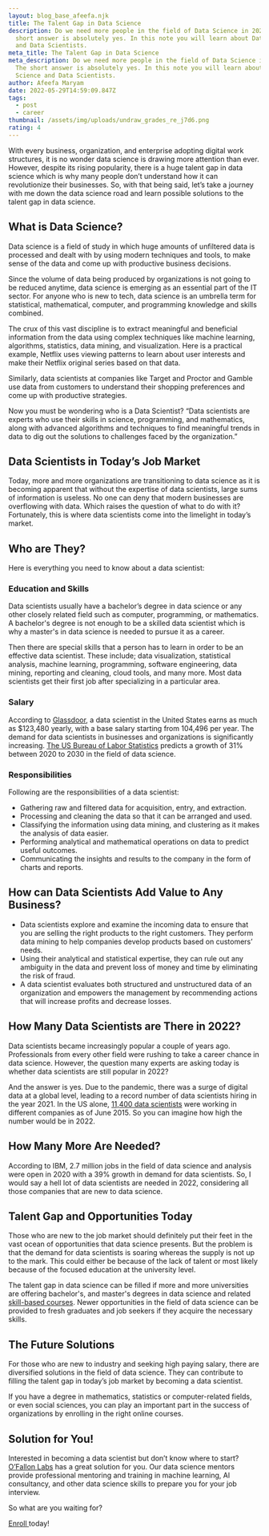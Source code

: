 ```yaml
---
layout: blog_base_afeefa.njk
title: The Talent Gap in Data Science
description: Do we need more people in the field of Data Science in 2022? The
  short answer is absolutely yes. In this note you will learn about Data Science
  and Data Scientists.
meta_title: The Talent Gap in Data Science
meta_description: Do we need more people in the field of Data Science in 2022?
  The short answer is absolutely yes. In this note you will learn about Data
  Science and Data Scientists.
author: Afeefa Maryam
date: 2022-05-29T14:59:09.847Z
tags:
  - post
  - career
thumbnail: /assets/img/uploads/undraw_grades_re_j7d6.png
rating: 4
---
```

With every business, organization, and enterprise adopting digital work structures, it is no wonder data science is drawing more attention than ever. However, despite its rising popularity, there is a huge talent gap in data science which is why many people don’t understand how it can revolutionize their businesses. So, with that being said, let’s take a journey with me down the data science road and learn possible solutions to the talent gap in data science.

<h2> What is Data Science?  </h2>

Data science is a field of study in which huge amounts of unfiltered data is processed and dealt with by using modern techniques and tools, to make sense of the data and come up with productive business decisions.

Since the volume of data being produced by organizations is not going to be reduced anytime, data science is emerging as an essential part of the IT sector. For anyone who is new to tech, data science is an umbrella term for statistical, mathematical, computer, and programming knowledge and skills combined. 

The crux of this vast discipline is to extract meaningful and beneficial information from the data using complex techniques like machine learning, algorithms, statistics, data mining, and visualization. Here is a practical example, Netflix uses viewing patterns to learn about user interests and make their Netflix original series based on that data.

Similarly, data scientists at companies like Target and Proctor and Gamble use data from customers to understand their shopping preferences and come up with productive strategies.

Now you must be wondering who is a Data Scientist? “Data scientists are experts who use their skills in science, programming, and mathematics, along with advanced algorithms and techniques to find meaningful trends in data to dig out the solutions to challenges faced by the organization.” 

<h2>Data Scientists in Today’s Job Market</h2>

Today, more and more organizations are transitioning to data science as it is becoming apparent that without the expertise of data scientists, large sums of information is useless. No one can deny that modern businesses are overflowing with data. Which raises the question of what to do with it? Fortunately, this is where data scientists come into the limelight in today’s market. 

<h2>Who are They?  </h2>

Here is everything you need to know about a data scientist: 

<h3>Education and Skills</h3>

Data scientists usually have a bachelor’s degree in data science or any other closely related field such as computer, programming, or mathematics. A bachelor's degree is not enough to be a skilled data scientist which is why a master's in data science is needed to pursue it as a career.

Then there are special skills that a person has to learn in order to be an effective data scientist. These include; data visualization, statistical analysis, machine learning, programming, software engineering, data mining, reporting and cleaning, cloud tools, and many more. Most data scientists get their first job after specializing in a particular area. 

<h3>Salary</h3>

According to [Glassdoor](https://www.glassdoor.com/Salaries/data-scientist-salary-SRCH_KO0,14.htm), a data scientist in the United States earns as much as $123,480 yearly, with a base salary starting from 104,496 per year. The demand for data scientists in businesses and organizations is significantly increasing. [The US Bureau of Labor Statistics](https://www.bls.gov/ooh/about/data-for-occupations-not-covered-in-detail.htm) predicts a growth of 31% between 2020 to 2030 in the field of data science. 

<h3>Responsibilities </h3>

Following are the responsibilities of a data scientist: 

* Gathering raw and filtered data for acquisition, entry, and extraction. 
* Processing and cleaning the data so that it can be arranged and used. 
* Classifying the information using data mining, and clustering as it makes the analysis of data easier. 
* Performing analytical and mathematical operations on data to predict useful outcomes.
* Communicating the insights and results to the company in the form of charts and reports. 

<h2>How can Data Scientists Add Value to Any Business? </h2>

* Data scientists explore and examine the incoming data to ensure that you are selling the right products to the right customers. They perform data mining to help companies develop products based on customers’ needs.  
* Using their analytical and statistical expertise, they can rule out any ambiguity in the data and prevent loss of money and time by eliminating the risk of fraud. 
* A data scientist evaluates both structured and unstructured data of an organization and empowers the management by recommending actions that will increase profits and decrease losses.

<h2>How Many Data Scientists are There in 2022? </h2>

Data scientists became increasingly popular a couple of years ago. Professionals from every other field were rushing to take a career chance in data science. However, the question many experts are asking today is whether data scientists are still popular in 2022?  

And the answer is yes. Due to the pandemic, there was a surge of digital data at a global level, leading to a record number of data scientists hiring in the year 2021. In the US alone, [11,400 data scientists](https://www.stitchdata.com/resources/the-state-of-data-science/#:~:text=We%20found%2011%2C400%20data%20scientists%20currently%20employed%20by%20companies%20known%20to%20LinkedIn.) were working in different companies as of June 2015. So you can imagine how high the number would be in 2022. 

<h2> How Many More Are Needed? </h2> 

According to IBM, 2.7 million jobs in the field of data science and analysis were open in 2020 with a 39% growth in demand for data scientists. So, I would say a hell lot of data scientists are needed in 2022, considering all those companies that are new to data science. 

<h2>Talent Gap and Opportunities Today </h2>

Those who are new to the job market should definitely put their feet in the vast ocean of opportunities that data science presents. But the problem is that the demand for data scientists is soaring whereas the supply is not up to the mark. This could either be because of the lack of talent or most likely because of the focused education at the university level. 

The talent gap in data science can be filled if more and more universities are offering bachelor's, and master's degrees in data science and related [skill-based courses](https://saeedmirshekari.com/blog/). Newer opportunities in the field of data science can be provided to fresh graduates and job seekers if they acquire the necessary skills. 

<h2>The Future Solutions </h2>

For those who are new to industry and seeking high paying salary, there are diversified solutions in the field of data science. They can contribute to filling the talent gap in today’s job market by becoming a data scientist. 

If you have a degree in mathematics, statistics or computer-related fields, or even social sciences, you can play an important part in the success of organizations by enrolling in the right online courses. 

<h2>Solution for You! </h2>

Interested in becoming a data scientist but don’t know where to start? [O’Fallon Labs](https://saeedmirshekari.com/) has a great solution for you. Our data science mentors provide professional mentoring and training in machine learning, Al consultancy, and other data science skills to prepare you for your job interview. 

So what are you waiting for? 

[Enroll ](https://saeedmirshekari.com/services/)today!